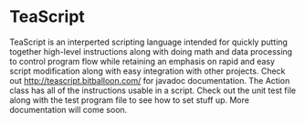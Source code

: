 # TeaScript
TeaScript is an interperted scripting language intended for quickly putting together high-level instructions along with doing math and data processing to control program flow while retaining an emphasis on rapid and easy script modification along with easy integration with other projects.
Check out http://teascript.bitballoon.com/ for javadoc documentation. The Action class has all of the instructions usable in a script. Check out the unit test file along with the test program file to see how to set stuff up. More documentation will come soon.
